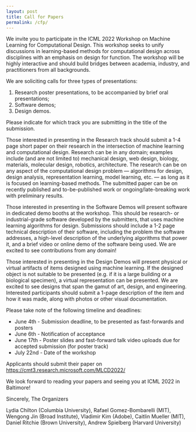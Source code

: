 ```yaml
---
layout: post
title: Call for Papers
permalink: /cfp/
---
```



We invite you to participate in the ICML 2022 Workshop on Machine Learning for Computational Design. This workshop seeks to unify discussions in learning-based methods for computational design across disciplines with an emphasis on design for function.  The workshop will be highly interactive and should build bridges between academia, industry, and practitioners from all backgrounds.  

We are soliciting calls for three types of presentations: 
1. Research poster presentations, to be accompanied by brief oral presentations; 
2. Software demos; 
3. Design demos.  

Please indicate for which track you are submitting in the title of the submission.

Those interested in presenting in the Research track should submit a 1-4 page short paper on their research in the intersection of machine learning and computational design.  Research can be in any domain; examples include (and are not limited to) mechanical design, web design, biology, materials, molecular design, robotics, architecture.  The research can be on any aspect of the computational design problem — algorithms for design, design analysis, representation learning, model learning, etc. — as long as it is focused on learning-based methods.  The submitted paper can be on recently published and to-be-published work or ongoing/late-breaking work with preliminary results.

Those interested in presenting in the Software Demos will present software in dedicated demo booths at the workshop.  This should be research- or industrial-grade software developed by the submitters, that uses machine learning algorithms for design.  Submissions should include a 1-2 page technical description of their software, including the problem the software addresses, a high-level description of the underlying algorithms that power it, and a brief video or online demo of the software being used.  We are excited to see contributions from any domain!

Those interested in presenting in the Design Demos will present physical or virtual artifacts of items designed using machine learning.  If the designed object is not suitable to be presented (e.g. if it is a large building or a biological specimen), a virtual representation can be presented.  We are excited to see designs that span the gamut of art, design, and engineering.  Interested participants should submit a 1-page description of the item and how it was made, along with photos or other visual documentation.

Please take note of the following timeline and deadlines:
* June 4th - Submission deadline, to be presented as fast-forwards and posters
* June 6th - Notification of acceptance
* June 17th - Poster slides and fast-forward talk video uploads due for accepted submission (for poster track)
* July 22nd - Date of the workshop

Applicants should submit their paper on https://cmt3.research.microsoft.com/MLCD2022/

We look forward to reading your papers and seeing you at ICML 2022 in Baltimore!

Sincerely, The Organizers

Lydia Chilton (Columbia University), Rafael Gomez-Bombarelli (MIT), Wengong Jin (Broad Institute), Vladimir Kim (Adobe), Caitlin Mueller (MIT), Daniel Ritchie (Brown University), Andrew Spielberg (Harvard University)
